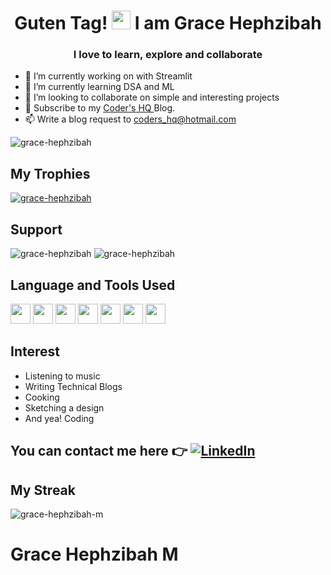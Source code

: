 <!--
**Grace-Hephzibah/Grace-Hephzibah** is a ✨ _special_ ✨ repository because its `README.md` (this file) appears on your GitHub profile.

Here are some ideas to get you started:

- 🔭 I’m currently working on ...
- 🌱 I’m currently learning ...
- 👯 I’m looking to collaborate on ...
- 🤔 I’m looking for help with ...
- 💬 Ask me about ...
- 📫 How to reach me: ...
- 😄 Pronouns: ...
- ⚡ Fun fact: ...
-->
<h1 align="center">Guten Tag! <img src="https://raw.githubusercontent.com/MartinHeinz/MartinHeinz/master/wave.gif" width="30px"> I am Grace Hephzibah </h1>
<h3 align="center">I love to learn, explore and collaborate</h3>

- 🔭 I’m currently working on with Streamlit
- 🌱 I’m currently learning  DSA and ML
- 👯 I’m looking to collaborate on simple and interesting projects
- 💬 Subscribe to my <a href = "https://codershq.substack.com/p/coming-soon?r=kp4lf&utm_campaign=post&utm_medium=web&utm_source=copy"> Coder's HQ </a> Blog.
- 📫 Write a blog request to coders_hq@hotmail.com

<p align="left"> <img src="https://komarev.com/ghpvc/?username=grace-hephzibah&label=Profile%20views&color=ff69b4&style=plastic" alt="grace-hephzibah" /> </p>

## My Trophies
<p align = "left"> <a href="https://github.com/ryo-ma/github-profile-trophy"><img src="https://github-profile-trophy.vercel.app/?username=grace-hephzibah" alt="grace-hephzibah" /></a> </p>

## Support

<p>
<img src="https://github-readme-stats.vercel.app/api/top-langs?username=grace-hephzibah&show_icons=true&locale=en&layout=compact" alt="grace-hephzibah" />
<img src="https://github-readme-stats.vercel.app/api?username=grace-hephzibah&show_icons=true&locale=en&theme=radical" alt="grace-hephzibah" />
</p>

## Language and Tools Used
<p>
 <img height="32" width="32" src="https://cdn.jsdelivr.net/npm/simple-icons@v3/icons/c.svg" />
<img height="32" width="32" src="https://cdn.jsdelivr.net/npm/simple-icons@3.13.0/icons/cplusplus.svg" />
 <img height="32" width="32" src="https://cdn.jsdelivr.net/npm/simple-icons@3.13.0/icons/java.svg" />
<img height="32" width="32" src="https://cdn.jsdelivr.net/npm/simple-icons@v3/icons/python.svg" />
 <img height="32" width="32" src="https://cdn.jsdelivr.net/npm/simple-icons@v3/icons/html5.svg" />
<img height="32" width="32" src="https://cdn.jsdelivr.net/npm/simple-icons@v3/icons/css3.svg" />
 <img height="32" width="32" src="https://cdn.jsdelivr.net/npm/simple-icons@v3/icons/github.svg" />
 </p>
 
## Interest
- Listening to music
- Writing Technical Blogs
- Cooking
- Sketching a design 
- And yea! Coding

 ## You can contact me here 👉 <a href="https://linkedin.com/in/grace-hephzibah-m-937335204">![LinkedIn](https://img.shields.io/badge/linkedin-%231E77B5.svg?&style=for-the-badge&logo=linkedin&logoColor=white)</a>
 
 ## My Streak 
 <p><img align="center" src="https://github-readme-streak-stats.herokuapp.com/?user=grace-hephzibah" alt="grace-hephzibah-m" /></p>
 
 # Grace Hephzibah M
